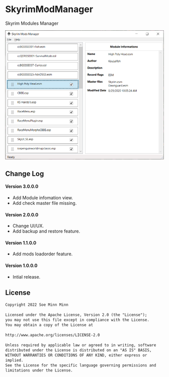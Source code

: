 # SkyrimModManager
Skyrim Modules Manager

![SkyrimModManager Screenshot][1]

## Change Log

#### Version 3.0.0.0
- Add Module infomation view.
- Add check master file missing.

#### Version 2.0.0.0
- Change UI/UX.
- Add backup and restore feature.

#### Version 1.1.0.0
- Add mods loadorder feature.

#### Version 1.0.0.0
- Intial release.

License
-------

    Copyright 2022 Soe Minn Minn
    
    Licensed under the Apache License, Version 2.0 (the "License");
    you may not use this file except in compliance with the License.
    You may obtain a copy of the License at
    
    http://www.apache.org/licenses/LICENSE-2.0
    
    Unless required by applicable law or agreed to in writing, software
    distributed under the License is distributed on an "AS IS" BASIS,
    WITHOUT WARRANTIES OR CONDITIONS OF ANY KIND, either express or implied.
    See the License for the specific language governing permissions and
    limitations under the License.

[1]: https://raw.githubusercontent.com/soeminnminn/SkyrimModManager/main/Screenshot.png